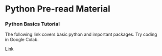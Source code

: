 # Python Pre-read Material

### Python Basics Tutorial
The following link covers basic python and important packages. Try coding in Google Colab.

[Link](http://cs231n.github.io/python-numpy-tutorial/)

